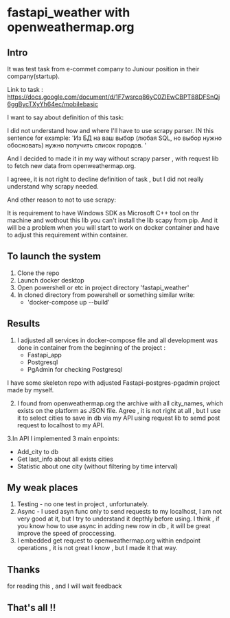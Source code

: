 # fastapi_weather with openweathermap.org

## Intro 
It was test task from e-commet company to Juniour position in their company(startup).

Link to task : https://docs.google.com/document/d/1F7wsrcq86yC0ZlEwCBPT88DFSnQj6ggBycTXyYh64ec/mobilebasic

I want to say about definition of this task: 

I did not understand how and where I'll have to use scrapy parser. IN this sentence for example: 'Из БД на ваш выбор (любая SQL, но выбор нужно обосновать) нужно получить список городов. '

And I decided to made it in my way without scrapy parser , with request lib to fetch new data from openweathermap.org.

I agreee, it is not right to decline definition of task , but I did not really understand why scrapy needed. 

And other reason to not to use scrapy: 

It is requirement to have Windows SDK as Microsoft C++ tool on thr machine and wothout this lib you can't install the lib scapy from pip.
And it will be a problem when you will start to work on docker container and have to adjust this requirement within container.

## To launch the system
1. Clone the repo 
2. Launch docker desktop
3. Open powershell or etc in project directory 'fastapi_weather'
4. In cloned directory from powershell or something similar write:
    - 'docker-compose up --build'

## Results
1. I adjusted  all services in docker-compose file and all development was done in container from the beginning of the project :
    - Fastapi_app
    - Postgresql
    - PgAdmin for checking Postgresql
    
I have some skeleton repo with adjusted Fastapi-postgres-pgadmin project made by myself.


2. I found from openweathermap.org the archive with all city_names, which exists on the platform as JSON file. Agree , it is not right at all , 
but I use it to select cities to save in db via my API using request lib to semd post request to localhost to my API.

3.In API I implemented 3 main enpoints:
  - Add_city to db
  - Get last_info about all exists cities
  - Statistic about one city (without filtering by time interval)
## My weak places
1. Testing - no one test in project , unfortunately. 
2. Async - I used asyn func only to send requests to my localhost, I am not very good at it, but I try to understand it depthly before using.
I think , if you know how to use async in adding new row in db , it will be great improve the speed of proccessing.
3. I embedded get request to openweathermap.org within endpoint operations , it is not great I know , but I made it that way.


## Thanks 

for reading this , and I will wait feedback


That's all !!
----
     
